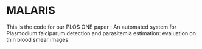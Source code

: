 # MALARIS
This is the code for our PLOS ONE paper : An automated system for Plasmodium falciparum detection and parasitemia estimation: evaluation on thin blood smear images
